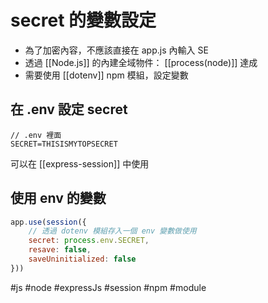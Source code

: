 # secret 的變數設定
- 為了加密內容，不應該直接在 app.js 內輸入 SE
- 透過 [[Node.js]] 的內建全域物件： [[process(node)]] 達成
- 需要使用 [[dotenv]] npm 模組，設定變數


## 在 .env 設定 secret 
```
// .env 裡面
SECRET=THISISMYTOPSECRET
```
可以在 [[express-session]] 中使用

## 使用 env 的變數
```js
app.use(session({
	// 透過 dotenv 模組存入一個 env 變數做使用
	secret: process.env.SECRET,
	resave: false,
	saveUninitialized: false
}))
```


#js #node #expressJs #session #npm #module 